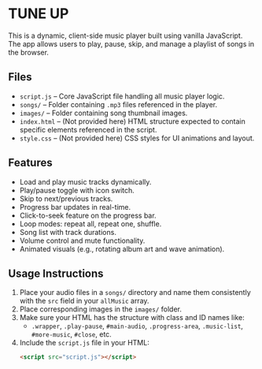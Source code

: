 # TUNE UP

This is a dynamic, client-side music player built using vanilla JavaScript. The app allows users to play, pause, skip, and manage a playlist of songs in the browser.

## Files

- `script.js` – Core JavaScript file handling all music player logic.
- `songs/` – Folder containing `.mp3` files referenced in the player.
- `images/` – Folder containing song thumbnail images.
- `index.html` – (Not provided here) HTML structure expected to contain specific elements referenced in the script.
- `style.css` – (Not provided here) CSS styles for UI animations and layout.

## Features

- Load and play music tracks dynamically.
- Play/pause toggle with icon switch.
- Skip to next/previous tracks.
- Progress bar updates in real-time.
- Click-to-seek feature on the progress bar.
- Loop modes: repeat all, repeat one, shuffle.
- Song list with track durations.
- Volume control and mute functionality.
- Animated visuals (e.g., rotating album art and wave animation).

## Usage Instructions

1. Place your audio files in a `songs/` directory and name them consistently with the `src` field in your `allMusic` array.
2. Place corresponding images in the `images/` folder.
3. Make sure your HTML has the structure with class and ID names like:
   - `.wrapper`, `.play-pause`, `#main-audio`, `.progress-area`, `.music-list`, `#more-music`, `#close`, etc.
4. Include the `script.js` file in your HTML:
   ```html
   <script src="script.js"></script>
